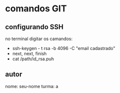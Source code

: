 # comandos GIT

## configurando SSH

no terminal digitar os camandos:

- ssh-keygen - t rsa -b 4096 -C "email cadastrado"
- next, next, finish
- cat /path/id_rsa.puh

## autor
nome: seu-nome
turma: a